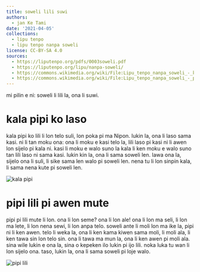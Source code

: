 ```yaml
---
title: soweli lili suwi
authors:
  - jan Ke Tami
date: '2021-04-05'
collections:
  - lipu tenpo
  - lipu tenpo nanpa soweli
license: CC-BY-SA 4.0
sources:
  - https://liputenpo.org/pdfs/0003soweli.pdf
  - https://liputenpo.org/lipu/nanpa-soweli/
  - https://commons.wikimedia.org/wiki/File:Lipu_tenpo_nanpa_soweli_-_kala_pipi.png
  - https://commons.wikimedia.org/wiki/File:Lipu_tenpo_nanpa_soweli_-_pipi_lili.png
---
```


mi pilin e ni: soweli li lili la, ona li suwi.

# kala pipi ko laso

kala pipi ko lili li lon telo suli, lon poka pi ma Nipon. lukin la, ona li laso sama kasi. ni li tan moku ona: ona li moku e kasi telo la, lili laso pi kasi ni li awen lon sijelo pi kala ni. kasi li moku e walo suno la kala li ken moku e walo suno tan lili laso ni sama kasi. lukin kin la, ona li sama soweli len. lawa ona la, sijelo ona li suli, li sike sama len walo pi soweli len. nena tu li lon sinpin kala, li sama nena kute pi soweli len.

![kala pipi](https://upload.wikimedia.org/wikipedia/commons/f/fd/Lipu_tenpo_nanpa_soweli_-_kala_pipi.png)

# pipi lili pi awen mute

pipi pi lili mute li lon. ona li lon seme? ona li lon ale! ona li lon ma seli, li lon ma lete, li lon nena sewi, li lon anpa telo. soweli ante li moli lon ma ike la, pipi ni li ken awen. telo li weka la, ona li ken kama kiwen sama moli, li moli ala, li ken tawa sin lon telo sin. ona li tawa ma mun la, ona li ken awen pi moli ala. sina wile lukin e ona la, sina o kepeken ilo lukin pi ijo lili. noka luka tu wan li lon sijelo ona. taso, lukin la, ona li sama soweli pi loje walo.

![pipi lili](https://upload.wikimedia.org/wikipedia/commons/8/89/Lipu_tenpo_nanpa_soweli_-_pipi_lili.png)